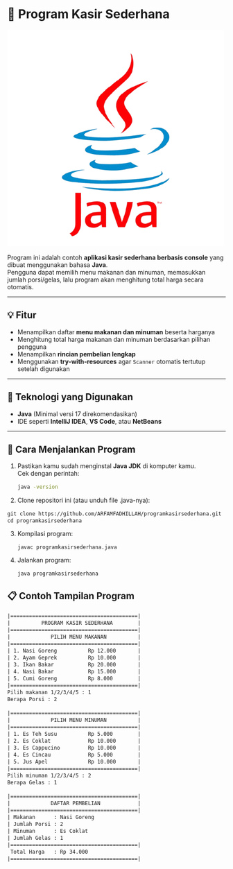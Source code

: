 # 🧾 Program Kasir Sederhana

![Java Logo](https://github.com/ARFAMFADHILLAH/programkasirsederhana/blob/main/java.png)

Program ini adalah contoh **aplikasi kasir sederhana berbasis console** yang dibuat menggunakan bahasa **Java**.  
Pengguna dapat memilih menu makanan dan minuman, memasukkan jumlah porsi/gelas, lalu program akan menghitung total harga secara otomatis.

---

## 💡 Fitur
- Menampilkan daftar **menu makanan dan minuman** beserta harganya  
- Menghitung total harga makanan dan minuman berdasarkan pilihan pengguna  
- Menampilkan **rincian pembelian lengkap**  
- Menggunakan **try-with-resources** agar `Scanner` otomatis tertutup setelah digunakan  

---

## 🧰 Teknologi yang Digunakan
- **Java** (Minimal versi 17 direkomendasikan)
- IDE seperti **IntelliJ IDEA**, **VS Code**, atau **NetBeans**  

---

## 📜 Cara Menjalankan Program

1. Pastikan kamu sudah menginstal **Java JDK** di komputer kamu.  
   Cek dengan perintah:
   ```bash
   java -version

2. Clone repositori ini (atau unduh file .java-nya):
  ```text
git clone https://github.com/ARFAMFADHILLAH/programkasirsederhana.git
cd programkasirsederhana
  ```

3. Kompilasi program:
   ```text
   javac programkasirsederhana.java
   ```

4. Jalankan program:
   ```
   java programkasirsederhana
   ```

## 📋 Contoh Tampilan Program

```text
|=========================================|
|          PROGRAM KASIR SEDERHANA        |
|=========================================|
|             PILIH MENU MAKANAN          |
|=========================================|
| 1. Nasi Goreng          Rp 12.000       |
| 2. Ayam Geprek          Rp 10.000       |
| 3. Ikan Bakar           Rp 20.000       |
| 4. Nasi Bakar           Rp 15.000       |
| 5. Cumi Goreng          Rp 8.000        |
|=========================================|
Pilih makanan 1/2/3/4/5 : 1
Berapa Porsi : 2

|=========================================|
|             PILIH MENU MINUMAN          |
|=========================================|
| 1. Es Teh Susu          Rp 5.000        |
| 2. Es Coklat            Rp 10.000       |
| 3. Es Cappucino         Rp 10.000       |
| 4. Es Cincau            Rp 5.000        |
| 5. Jus Apel             Rp 10.000       |
|=========================================|
Pilih minuman 1/2/3/4/5 : 2
Berapa Gelas : 1

|=========================================|
|             DAFTAR PEMBELIAN            |
|=========================================|
| Makanan      : Nasi Goreng
| Jumlah Porsi : 2
| Minuman      : Es Coklat
| Jumlah Gelas : 1
|=========================================|
 Total Harga   : Rp 34.000
|=========================================|

